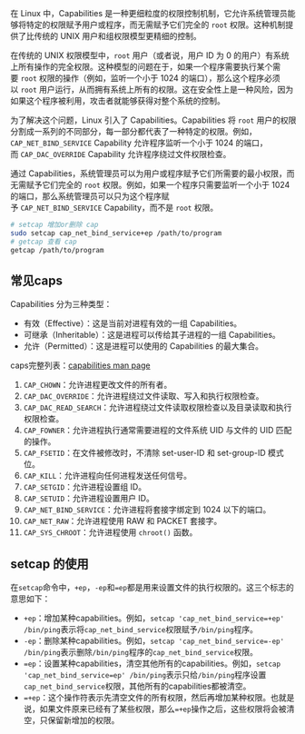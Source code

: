 在 Linux 中，Capabilities 是一种更细粒度的权限控制机制，它允许系统管理员能够将特定的权限赋予用户或程序，而无需赋予它们完全的 `root` 权限。这种机制提供了比传统的 UNIX 用户和组权限模型更精细的控制。

在传统的 UNIX 权限模型中，`root` 用户（或者说，用户 ID 为 0 的用户）有系统上所有操作的完全权限。这种模型的问题在于，如果一个程序需要执行某个需要 `root` 权限的操作（例如，监听一个小于 1024 的端口），那么这个程序必须以 `root` 用户运行，从而拥有系统上所有的权限。这在安全性上是一种风险，因为如果这个程序被利用，攻击者就能够获得对整个系统的控制。

为了解决这个问题，Linux 引入了 Capabilities。Capabilities 将 `root` 用户的权限分割成一系列的不同部分，每一部分都代表了一种特定的权限。例如，`CAP_NET_BIND_SERVICE` Capability 允许程序监听一个小于 1024 的端口，而 `CAP_DAC_OVERRIDE` Capability 允许程序绕过文件权限检查。

通过 Capabilities，系统管理员可以为用户或程序赋予它们所需要的最小权限，而无需赋予它们完全的 `root` 权限。例如，如果一个程序只需要监听一个小于 1024 的端口，那么系统管理员可以只为这个程序赋予 `CAP_NET_BIND_SERVICE` Capability，而不是 `root` 权限。

```bash
# setcap 增加or删除 cap
sudo setcap cap_net_bind_service+ep /path/to/program
# getcap 查看 cap
getcap /path/to/program
```

## 常见caps

Capabilities 分为三种类型：

- 有效（Effective）：这是当前对进程有效的一组 Capabilities。
- 可继承（Inheritable）：这是进程可以传给其子进程的一组 Capabilities。
- 允许（Permitted）：这是进程可以使用的 Capabilities 的最大集合。

caps完整列表：[capabilities man page](https://man7.org/linux/man-pages/man7/capabilities.7.html)

1. `CAP_CHOWN`：允许进程更改文件的所有者。
2. `CAP_DAC_OVERRIDE`：允许进程绕过文件读取、写入和执行权限检查。
3. `CAP_DAC_READ_SEARCH`：允许进程绕过文件读取权限检查以及目录读取和执行权限检查。
4. `CAP_FOWNER`：允许进程执行通常需要进程的文件系统 UID 与文件的 UID 匹配的操作。
5. `CAP_FSETID`：在文件被修改时，不清除 set-user-ID 和 set-group-ID 模式位。
6. `CAP_KILL`：允许进程向任何进程发送任何信号。
7. `CAP_SETGID`：允许进程设置组 ID。
8. `CAP_SETUID`：允许进程设置用户 ID。
9. `CAP_NET_BIND_SERVICE`：允许进程将套接字绑定到 1024 以下的端口。
10. `CAP_NET_RAW`：允许进程使用 RAW 和 PACKET 套接字。
11. `CAP_SYS_CHROOT`：允许进程使用 `chroot()` 函数。

## setcap 的使用

在`setcap`命令中，`+ep`，`-ep`和`=ep`都是用来设置文件的执行权限的。这三个标志的意思如下：
- `+ep`：增加某种capabilities。例如，`setcap 'cap_net_bind_service=+ep' /bin/ping`表示将`cap_net_bind_service`权限赋予`/bin/ping`程序。
- `-ep`：删除某种capabilities。例如，`setcap 'cap_net_bind_service=-ep' /bin/ping`表示删除`/bin/ping`程序的`cap_net_bind_service`权限。
- `=ep`：设置某种capabilities，清空其他所有的capabilities。例如，`setcap 'cap_net_bind_service=ep' /bin/ping`表示只给`/bin/ping`程序设置`cap_net_bind_service`权限，其他所有的capabilities都被清空。
- `=+ep`：这个操作符表示先清空文件的所有权限，然后再增加某种权限。也就是说，如果文件原来已经有了某些权限，那么`=+ep`操作之后，这些权限将会被清空，只保留新增加的权限。
